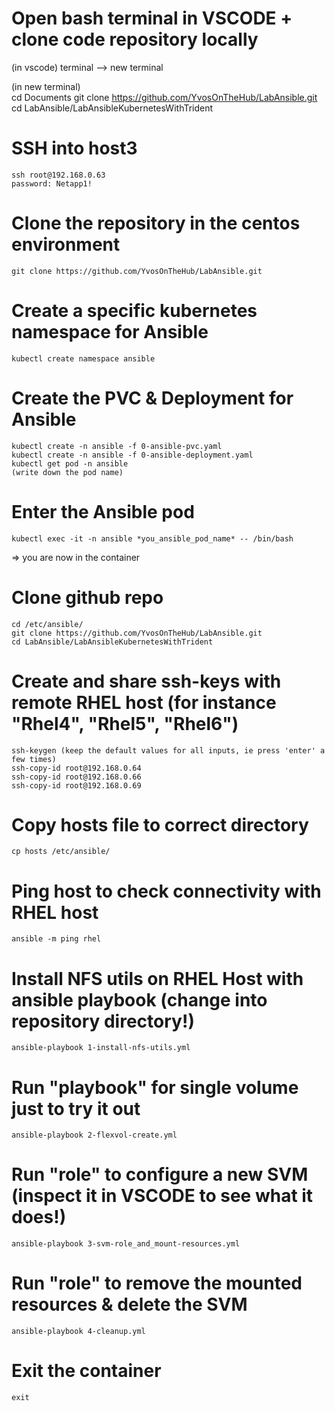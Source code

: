 
# Open bash terminal in VSCODE + clone code repository locally
(in vscode) 
    terminal --> new terminal 

(in new terminal)  
    cd Documents
    git clone https://github.com/YvosOnTheHub/LabAnsible.git 
    cd LabAnsible/LabAnsibleKubernetesWithTrident

# SSH into host3
    ssh root@192.168.0.63
    password: Netapp1!

# Clone the repository in the centos environment
    git clone https://github.com/YvosOnTheHub/LabAnsible.git

# Create a specific kubernetes namespace for Ansible
    kubectl create namespace ansible

# Create the PVC & Deployment for Ansible
    kubectl create -n ansible -f 0-ansible-pvc.yaml
    kubectl create -n ansible -f 0-ansible-deployment.yaml
    kubectl get pod -n ansible
    (write down the pod name)

# Enter the Ansible pod
    kubectl exec -it -n ansible *you_ansible_pod_name* -- /bin/bash

=>  you are now in the container

# Clone github repo
    cd /etc/ansible/ 
    git clone https://github.com/YvosOnTheHub/LabAnsible.git 
    cd LabAnsible/LabAnsibleKubernetesWithTrident 

# Create and share ssh-keys with remote RHEL host (for instance "Rhel4", "Rhel5", "Rhel6")
    ssh-keygen (keep the default values for all inputs, ie press 'enter' a few times)
    ssh-copy-id root@192.168.0.64
    ssh-copy-id root@192.168.0.66
    ssh-copy-id root@192.168.0.69

# Copy hosts file to correct directory
    cp hosts /etc/ansible/

# Ping host to check connectivity with RHEL host 
    ansible -m ping rhel

# Install NFS utils on RHEL Host with ansible playbook  (change into repository directory!)
    ansible-playbook 1-install-nfs-utils.yml

# Run "playbook" for single volume just to try it out
    ansible-playbook 2-flexvol-create.yml

# Run "role" to configure a new SVM (inspect it in VSCODE to see what it does!)
    ansible-playbook 3-svm-role_and_mount-resources.yml 

# Run "role" to remove the mounted resources & delete the SVM
    ansible-playbook 4-cleanup.yml 

# Exit the container
    exit

